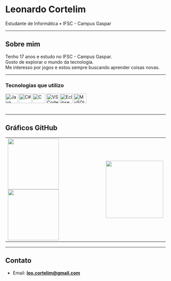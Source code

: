 # Leonardo Cortelim

Estudante de Informática • IFSC - Campus Gaspar

---

## Sobre mim

Tenho 17 anos e estudo no IFSC - Campus Gaspar.  
Gosto de explorar o mundo da tecnologia.  
Me interesso por jogos e estou sempre buscando aprender coisas novas.

---

### Tecnologias que utilizo

<img align="left" alt="Java" height="30" width="40" src="https://cdn.jsdelivr.net/gh/devicons/devicon/icons/java/java-original.svg" />
<img align="left" alt="C#" height="30" width="40" src="https://cdn.jsdelivr.net/gh/devicons/devicon/icons/csharp/csharp-original.svg" />
<img align="left" alt="C" height="30" width="40" src="https://cdn.jsdelivr.net/gh/devicons/devicon/icons/c/c-original.svg" />
<img align="left" alt="VS Code" height="30" width="40" src="https://cdn.jsdelivr.net/gh/devicons/devicon/icons/vscode/vscode-original.svg" />
<img align="left" alt="Eclipse" height="30" width="40" src="https://cdn.jsdelivr.net/gh/devicons/devicon/icons/eclipse/eclipse-original.svg" />
<img align="left" alt="MySQL" height="30" width="40" src="https://cdn.jsdelivr.net/gh/devicons/devicon/icons/mysql/mysql-original.svg" />

<br><br><br>

---

## Gráficos GitHub 

<table>
  <tr>
    <td style="width: 600px;">
      <img height="160px" src="https://github-readme-stats.vercel.app/api?username=leonardocortelim&show_icons=true&theme=radical" />
      <img height="160px" src="https://github-readme-stats.vercel.app/api/top-langs/?username=leonardocortelim&layout=compact&theme=radical" />
    </td>
    <td align="right" style="width: 300px;">
      <img src="https://github.com/user-attachments/assets/d61dc993-11c2-44e6-9333-1eb05af67ffc" width="180" height="180" />
    </td>
  </tr>
</table>

---

## Contato

- Email: **leo.cortelim@gmail.com**

